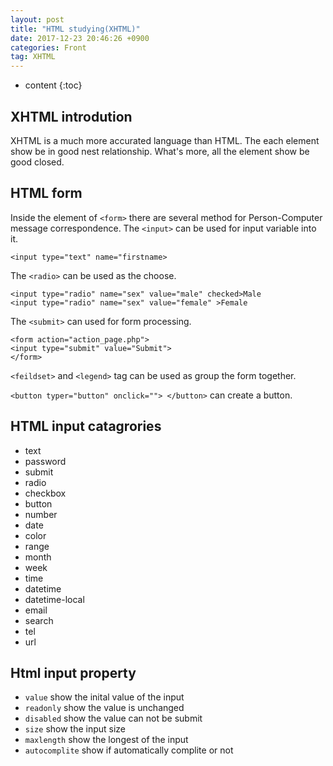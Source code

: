 ```yaml
---
layout: post
title: "HTML studying(XHTML)"
date: 2017-12-23 20:46:26 +0900
categories: Front
tag: XHTML
---
```


* content
{:toc}








XHTML introdution
-----
XHTML is a much more accurated language than HTML. The each element show be in good nest relationship. What's more, all the element show be good closed.



HTML form
------
Inside the element of `<form>` there are several method for Person-Computer message correspondence.
The `<input>` can be used for input variable into it.

```
<input type="text" name="firstname>
```

The `<radio>` can be used as the choose.

```
<input type="radio" name="sex" value="male" checked>Male
<input type="radio" name="sex" value="female" >Female
```

The `<submit>` can used for form processing.

```
<form action="action_page.php">
<input type="submit" value="Submit">
</form>
```

`<feildset>` and `<legend>` tag can be used as group the form together.

`<button typer="button" onclick=""> </button>` can create a button.

HTML input catagrories
-----
* text
* password
* submit
* radio
* checkbox
* button
* number
* date
* color
* range
* month
* week
* time
* datetime
* datetime-local
* email
* search
* tel
* url


Html input property
-----
* `value` show the inital value of the input
* `readonly` show the value is unchanged
* `disabled` show the value can not be submit
* `size` show the input size
* `maxlength` show the longest of the input
* `autocomplite` show if automatically complite or not

